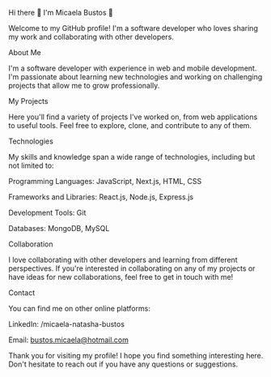 Hi there 👋 I'm Micaela Bustos 👋

Welcome to my GitHub profile! I'm a software developer who loves sharing my work and collaborating with other developers.

About Me

I'm a software developer with experience in web and mobile development. I'm passionate about learning new technologies and working on challenging projects that allow me to grow professionally.

My Projects

Here you'll find a variety of projects I've worked on, from web applications to useful tools. Feel free to explore, clone, and contribute to any of them.

Technologies 

My skills and knowledge span a wide range of technologies, including but not limited to:

Programming Languages: JavaScript, Next.js, HTML, CSS

Frameworks and Libraries: React.js, Node.js, Express.js

Development Tools: Git

Databases: MongoDB, MySQL

Collaboration

I love collaborating with other developers and learning from different perspectives. If you're interested in collaborating on any of my projects or have ideas for new collaborations, feel free to get in touch with me!

Contact

You can find me on other online platforms:

LinkedIn: /micaela-natasha-bustos

Email: bustos.micaela@hotmail.com

Thank you for visiting my profile! I hope you find something interesting here. Don't hesitate to reach out if you have any questions or suggestions.







